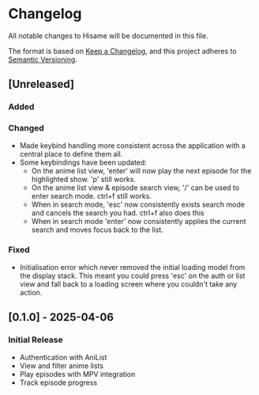 # Changelog

All notable changes to Hisame will be documented in this file.

The format is based on [Keep a Changelog](https://keepachangelog.com/en/1.1.0/),
and this project adheres to [Semantic Versioning](https://semver.org/spec/v2.0.0.html).

## [Unreleased]

### Added

### Changed
- Made keybind handling more consistent across the application with a central place to define them all.
- Some keybindings have been updated:
  - On the anime list view, 'enter' will now play the next episode for the highlighted show.  'p' still works.
  - On the anime list view & episode search view, '/' can be used to enter search mode.  ctrl+f still works.
  - When in search mode, 'esc' now consistently exists search mode and cancels the search you had.  ctrl+f also does this
  - When in search mode 'enter' now consistently applies the current search and moves focus back to the list.

### Fixed
- Initialisation error which never removed the initial loading model from the display stack.  This meant you could press 'esc' on the auth or list view and fall back to a loading screen where you couldn't take any action.

## [0.1.0] - 2025-04-06
### Initial Release
- Authentication with AniList
- View and filter anime lists
- Play episodes with MPV integration
- Track episode progress